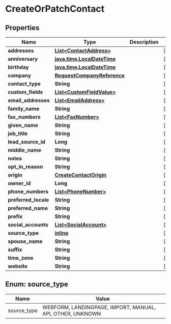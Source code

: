 
# CreateOrPatchContact

## Properties
Name | Type | Description | Notes
------------ | ------------- | ------------- | -------------
**addresses** | [**List&lt;ContactAddress&gt;**](ContactAddress.md) |  |  [optional]
**anniversary** | [**java.time.LocalDateTime**](java.time.LocalDateTime.md) |  |  [optional]
**birthday** | [**java.time.LocalDateTime**](java.time.LocalDateTime.md) |  |  [optional]
**company** | [**RequestCompanyReference**](RequestCompanyReference.md) |  |  [optional]
**contact_type** | **String** |  |  [optional]
**custom_fields** | [**List&lt;CustomFieldValue&gt;**](CustomFieldValue.md) |  |  [optional]
**email_addresses** | [**List&lt;EmailAddress&gt;**](EmailAddress.md) |  |  [optional]
**family_name** | **String** |  |  [optional]
**fax_numbers** | [**List&lt;FaxNumber&gt;**](FaxNumber.md) |  |  [optional]
**given_name** | **String** |  |  [optional]
**job_title** | **String** |  |  [optional]
**lead_source_id** | **Long** |  |  [optional]
**middle_name** | **String** |  |  [optional]
**notes** | **String** |  |  [optional]
**opt_in_reason** | **String** |  |  [optional]
**origin** | [**CreateContactOrigin**](CreateContactOrigin.md) |  |  [optional]
**owner_id** | **Long** |  |  [optional]
**phone_numbers** | [**List&lt;PhoneNumber&gt;**](PhoneNumber.md) |  |  [optional]
**preferred_locale** | **String** |  |  [optional]
**preferred_name** | **String** |  |  [optional]
**prefix** | **String** |  |  [optional]
**social_accounts** | [**List&lt;SocialAccount&gt;**](SocialAccount.md) |  |  [optional]
**source_type** | [**inline**](#Source_typeEnum) |  |  [optional]
**spouse_name** | **String** |  |  [optional]
**suffix** | **String** |  |  [optional]
**time_zone** | **String** |  |  [optional]
**website** | **String** |  |  [optional]


<a name="Source_typeEnum"></a>
## Enum: source_type
Name | Value
---- | -----
source_type | WEBFORM, LANDINGPAGE, IMPORT, MANUAL, API, OTHER, UNKNOWN



